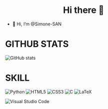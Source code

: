 

<h1 align = "center">Hi there 👋</h1>

- 👋 Hi, I’m @Simone-SAN

<h1>GITHUB STATS</h1>

![GitHub stats](https://github-readme-stats.vercel.app/api?username=Simo-SAN26&theme=dark&show_icons=true&hide_border=true&border_radius=15px&title_color=#32a852)

<h1>SKILL</h1>

![Python](https://img.shields.io/badge/python-3670A0?style=for-the-badge&logo=python&logoColor=ffdd54)
![HTML5](https://img.shields.io/badge/html5-%23E34F26.svg?style=for-the-badge&logo=html5&logoColor=white)
![CSS3](https://img.shields.io/badge/css3-%231572B6.svg?style=for-the-badge&logo=css3&logoColor=white)
![C](https://img.shields.io/badge/c-%2300599C.svg?style=for-the-badge&logo=c&logoColor=white)
![LaTeX](https://img.shields.io/badge/latex-%23008080.svg?style=for-the-badge&logo=latex&logoColor=white)

![Visual Studio Code](https://img.shields.io/badge/Visual%20Studio%20Code-0078d7.svg?style=for-the-badge&logo=visual-studio-code&logoColor=white)
